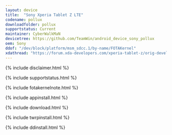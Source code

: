 ```yaml
---
layout: device
title:  "Sony Xperia Tablet Z LTE"
codename: pollux
downloadfolder: pollux
supportstatus: Current
maintainer: CyberWalkMaN
devicetree: https://github.com/TeamWin/android_device_sony_pollux
oem: Sony
ddof: "/dev/block/platform/msm_sdcc.1/by-name/FOTAKernel"
xdathread: "https://forum.xda-developers.com/xperia-tablet-z/orig-development/ub-twrp-v3-2-1-xperia-tablet-z-t3735110"
---
```


{% include disclaimer.html %}

{% include supportstatus.html %}

{% include fotakernelnote.html %}

{% include appinstall.html %}

{% include download.html %}

{% include twrpinstall.html %}

{% include ddinstall.html %}
